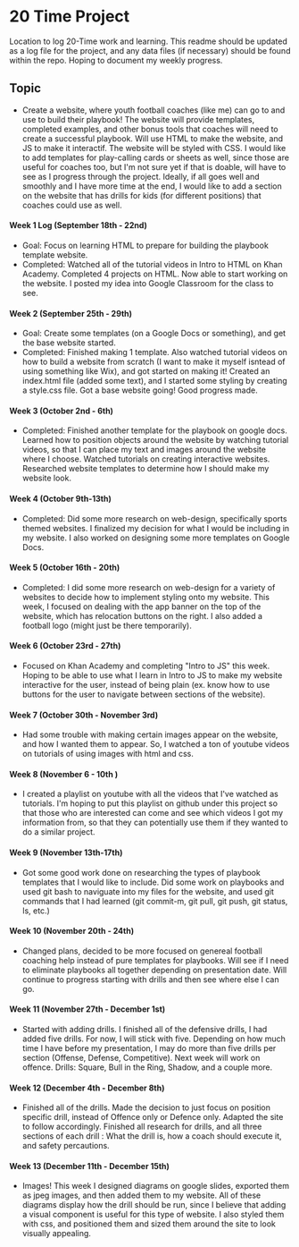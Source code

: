 # 20 Time Project
Location to log 20-Time work and learning.  This readme should be updated as a log file for the project, and any data files (if necessary) should be found within the repo. Hoping to document my weekly progress.  
  
## Topic
* Create a website,  where youth football coaches (like me) can go to and use to build their playbook! The website will provide 
 templates, completed examples, and other bonus tools that coaches will need to create a successful playbook. Will use HTML to make the website, and JS to make it interactif. The website will be styled with CSS. I would like to add templates for play-calling cards or sheets as well, since those are useful for coaches too, but I'm not sure yet if that is doable, will have to see as I progress through the project. Ideally, if all goes well and smoothly and I have more time at the end, I would like to add a section on the website that has drills for kids (for different positions) that coaches could use as well.

#### Week 1 Log (September 18th - 22nd)
* Goal: Focus on learning HTML to prepare for building the playbook template website.
* Completed: Watched all of the tutorial videos in Intro to HTML on Khan Academy. Completed 4 projects on HTML. Now able to
start working on the website. I posted my idea into Google Classroom for the class to see.

#### Week 2 (September 25th - 29th)
* Goal: Create some templates (on a Google Docs or something), and get the base website started.
* Completed: Finished making 1 template. Also watched tutorial videos on how to build a website from scratch (I want to make it myself isntead of using something like Wix), and got started on making it! Created an index.html file (added some text), and I started some styling by creating a style.css file. Got a base website going! Good progress made.

#### Week 3 (October 2nd - 6th)
* Completed: Finished another template for the playbook on google docs. Learned how to position objects around the website by watching tutorial videos, so that I can place my text and images around the website where I choose. Watched tutorials on creating interactive websites. Researched website templates to determine how I should make my website look.

#### Week 4 (October 9th-13th)
* Completed: Did some more research on web-design, specifically sports themed websites. I finalized my decision for what I would be including in my website. I also worked on designing some more templates on Google Docs.

#### Week 5 (October 16th - 20th)
* Completed: I did some more research on web-design for a variety of websites to decide how to implement styling onto my website. This week, I focused on dealing with the app banner on the top of the website, which has relocation buttons on the right. I also added a football logo (might just be there temporarily).

#### Week 6 (October 23rd - 27th)
* Focused on Khan Academy and completing "Intro to JS" this week. Hoping to be able to use what I learn in Intro to JS to make my website interactive for the user, instead of being plain (ex. know how to use buttons for the user to navigate between sections of the website).

#### Week 7 (October 30th - November 3rd)
* Had some trouble with making certain images appear on the website, and how I wanted them to appear. So, I watched a ton of youtube videos on tutorials of using images with html and css.

#### Week 8 (November 6 - 10th )
* I created a playlist on youtube with all the videos that I've watched as tutorials. I'm hoping to put this playlist on github under this project so that those who are interested can come and see which videos I got my information from, so that they can potentially use them if they wanted to do a similar project.

#### Week 9 (November 13th-17th)
* Got some good work done on researching the types of playbook templates that I would like to include. Did some work on playbooks and used git bash to naviguate into my files for the website, and used git commands that I had learned (git commit-m, git pull, git push, git status, ls, etc.)

#### Week 10 (November 20th - 24th)
* Changed plans, decided to be more focused on genereal football coaching help instead of pure templates for playbooks. Will see if I need to eliminate playbooks all together depending on presentation date. Will continue to progress starting with drills and then see where else I can go. 

#### Week 11 (November 27th - December 1st)
* Started with adding drills. I finished all of the defensive drills, I had added five drills. For now, I will stick with five. Depending on how much time I have before my presentation, I may do more than five drills per section (Offense, Defense, Competitive). Next week will work on offence. Drills: Square, Bull in the Ring, Shadow, and a couple more.

#### Week 12 (December 4th - December 8th)
* Finished all of the drills. Made the decision to just focus on position specific drill, instead of Offence only or Defence only. Adapted the site to follow accordingly. Finished all research for drills, and all three sections of each drill : What the drill is, how a coach should execute it, and safety percautions.

#### Week 13 (December 11th - December 15th)
* Images! This week I designed diagrams on google slides, exported them as jpeg images, and then added them to my website. All of these diagrams display how the drill should be run, since I believe that adding a visual component is useful for this type of website. I also styled them with css, and positioned them and sized them around the site to look visually appealing. 

